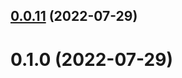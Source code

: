 ## [0.0.11](https://github.com/BiancoRoyal/node-red-contrib-dnp/compare/v0.1.0...v0.0.11) (2022-07-29)



# 0.1.0 (2022-07-29)



